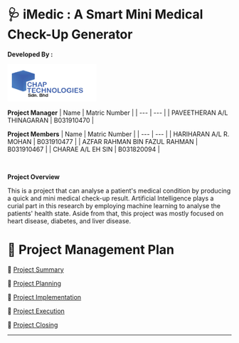 # 🩺 iMedic : A Smart Mini Medical Check-Up Generator

**Developed By :**

<img src="Documentation\Assets\Overview_and_Summary\logo.png" alt="drawing" width="200"/>

**Project Manager**
| Name | Matric Number |
| --- | --- |
| PAVEETHERAN A/L THINAGARAN | B031910470 |

**Project Members**
| Name | Matric Number |
| --- | --- |
| HARIHARAN A/L R. MOHAN | B031910477 |
| AZFAR RAHMAN BIN FAZUL RAHMAN | B031910467 |
| CHARAE A/L EH SIN  | B031820094 |

<br>

**Project Overview**

This is a project that can analyse a patient's medical condition by producing a quick and mini medical check-up result. Artificial Intelligence plays a curial part in this research by employing machine learning to analyse the patients' health state. Aside from that, this project was mostly focused on heart disease, diabetes, and liver disease.

# 🎯 Project Management Plan

📑 [Project Summary](Documentation/A-PROJECT_SUMMARY.md)

📑 [Project Planning](Documentation/B-PROJECT_PLANNING.md)

📑 [Project Implementation](Documentation/C-PROJECT_IMPLEMENTATION.md)

📑 [Project Execution](/Documentation/D-PROJECT_EXECUTION.md)

📑 [Project Closing](Documentation/E-PROJECT_CLOSING.md)

---